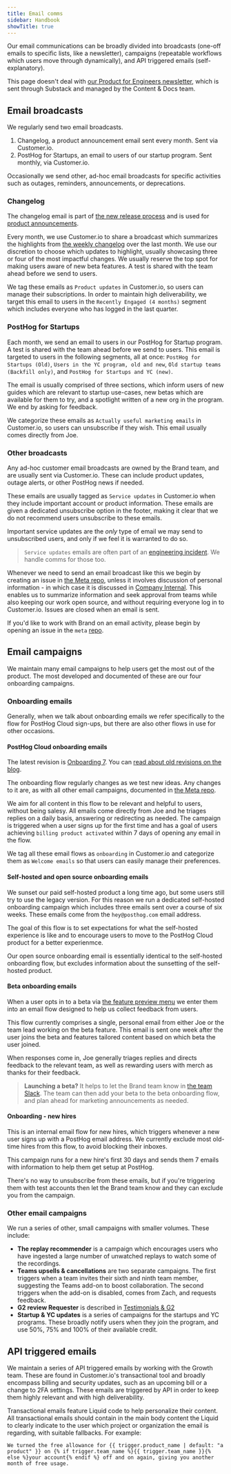 ```yaml
---
title: Email comms
sidebar: Handbook
showTitle: true
---
```


Our email communications can be broadly divided into broadcasts (one-off emails to specific lists, like a newsletter), campaigns (repeatable workflows which users move through dynamically), and API triggered emails (self-explanatory).

This page doesn't deal with [our Product for Engineers newsletter](https://newsletter.posthog.com/), which is sent through Substack and managed by the Content & Docs team. 

## Email broadcasts
We regularly send two email broadcasts. 

1. Changelog, a product announcement email sent every month. Sent via Customer.io. 
2. PostHog for Startups, an email to users of our startup program. Sent monthly, via Customer.io.

Occasionally we send other, ad-hoc email broadcasts for specific activities such as outages, reminders, announcements, or deprecations. 

### Changelog
The changelog email is part of [the new release process](/handbook/brand/product-announcements) and is used for [product announcements](/handbook/brand/product-announcements).

Every month, we use Customer.io to share a broadcast which summarizes the highlights from [the weekly changelog](/changelog) over the last month. We use our discretion to choose which updates to highlight, usually showcasing three or four of the most impactful changes. We usually reserve the top spot for making users aware of new beta features. A test is shared with the team ahead before we send to users. 

We tag these emails as `Product updates` in Customer.io, so users can manage their subscriptions. In order to maintain high deliverability, we target this email to users in the `Recently Engaged (4 months)` segment which includes everyone who has logged in the last quarter. 

### PostHog for Startups
Each month, we send an email to users in our PostHog for Startup program. A test is shared with the team ahead before we send to users. This email is targeted to users in the following segments, all at once: `PostHog for Startups (Old)`, `Users in the YC program, old and new`, `Old startup teams (Backfill only)`, and `PostHog for Startups and YC (new)`.

The email is usually comprised of three sections, which inform users of new guides which are relevant to startup use-cases, new betas which are available for them to try, and a spotlight written of a new org in the program. We end by asking for feedback.

We categorize these emails as `Actually useful marketing emails` in Customer.io, so users can unsubscribe if they wish. This email usually comes directly from Joe. 

### Other broadcasts
Any ad-hoc customer email broadcasts are owned by the Brand team, and are usually sent via Customer.io. These can include product updates, outage alerts, or other PostHog news if needed.

These emails are usually tagged as `Service updates` in Customer.io when they include important account or product information. These emails are given a dedicated unsubscribe option in the footer, making it clear that we do not recommend users unsubscribe to these emails. 

Important service updates are the _only_ type of email we may send to unsubscribed users, and only if we feel it is warranted to do so.

> `Service updates` emails are often part of an [engineering incident](/handbook/engineering/incidents). We handle comms for those too. 

Whenever we need to send an email broadcast like this we begin by creating an issue in [the Meta repo](https://github.com/PostHog/meta/), unless it involves discussion of personal information - in which case it is discussed in [Company Internal](https://github.com/PostHog/company-internal). This enables us to summarize information and seek approval from teams while also keeping our work open source, and without requiring everyone log in to Customer.io. Issues are closed when an email is sent. 

If you'd like to work with Brand on an email activity, please begin by opening an issue in the `meta` [repo](https://github.com/PostHog/meta/issues).

## Email campaigns
We maintain many email campaigns to help users get the most out of the product. The most developed and documented of these are our four onboarding campaigns.  

### Onboarding emails
Generally, when we talk about onboarding emails we refer specifically to the flow for PostHog Cloud sign-ups, but there are also other flows in use for other occasions.

#### PostHog Cloud onboarding emails
The latest revision is [Onboarding 7](https://github.com/PostHog/meta/issues/289). You can [read about old revisions on the blog](/blog/how-we-built-email-onboarding). 

The onboarding flow regularly changes as we test new ideas. Any changes to it are, as with all other email campaigns, documented in [the Meta repo](https://github.com/PostHog/meta/). 

We aim for all content in this flow to be relevant and helpful to users, without being salesy. All emails come directly from Joe and he triages replies on a daily basis, answering or redirecting as needed. The campaign is triggered when a user signs up for the first time and has a goal of users achieving `billing product activated` within 7 days of opening any email in the flow. 

We tag all these email flows as `onboarding` in Customer.io and categorize them as `Welcome emails` so that users can easily manage their preferences.

#### Self-hosted and open source onboarding emails
We sunset our paid self-hosted product a long time ago, but some users still try to use the legacy version. For this reason we run a dedicated self-hosted onboarding campaign which includes three emails sent over a course of six weeks. These emails come from the `hey@posthog.com` email address. 

The goal of this flow is to set expectations for what the self-hosted experience is like and to encourage users to move to the PostHog Cloud product for a better experienmce. 

Our open source onboarding email is essentially identical to the self-hosted onboarding flow, but excludes information about the sunsetting of the self-hosted product. 

#### Beta onboarding emails
When a user opts in to a beta via [the feature preview menu](https://app.posthog.com/settings/user-feature-previews) we enter them into an email flow designed to help us collect feedback from users. 

This flow currently comprises a single, personal email from either Joe or the team lead working on the beta feature. This email is sent one week after the user joins the beta and features tailored content based on which beta the user joined. 

When responses come in, Joe generally triages replies and directs feedback to the relevant team, as well as rewarding users with merch as thanks for their feedback. 

> **Launching a beta?** It helps to let the Brand team know in [the team Slack](https://posthog.slack.com/archives/C083V7C6GKE). The team can then add your beta to the beta onboarding flow, and plan ahead for marketing announcements as needed. 

#### Onboarding - new hires
This is an internal email flow for new hires, which triggers whenever a new user signs up with a PostHog email address. We currently exclude most old-time hires from this flow, to avoid blocking their inboxes. 

This campaign runs for a new hire's first 30 days and sends them 7 emails with information to help them get setup at PostHog. 

There's no way to unsubscribe from these emails, but if you're triggering them with test accounts then let the Brand team know and they can exclude you from the campaign. 

### Other email campaigns
We run a series of other, small campaigns with smaller volumes. These include:

- **The replay recommender** is a campaign which encourages users who have ingested a large number of unwatched replays to watch some of the recordings. 
- **Teams upsells & cancellations** are two separate campaigns. The first triggers when a team invites their sixth and ninth team member, suggesting the Teams add-on to boost collaboration. The second triggers when the add-on is disabled, comes from Zach, and requests feedback. 
- **G2 review Requester** is described in [Testimonials & G2](/handbook/brand/testimonials)
- **Startup & YC updates** is a series of campaigns for the startups and YC programs. These broadly notify users when they join the program, and use 50%, 75% and 100% of their available credit. 

## API triggered emails
We maintain a series of API triggered emails by working with the Growth team. These are found in Customer.io's transactional tool and broadly encompass billing and security updates, such as an upcoming bill or a change to 2FA settings. These emails are triggered by API in order to keep them highly relevant and with high deliverability. 

Transactional emails feature Liquid code to help personalize their content. All transactional emails should contain in the main body content the Liquid to clearly indicate to the user which project or organization the email is regarding, with suitable fallbacks. For example:

```
We turned the free allowance for {{ trigger.product_name | default: "a product" }} on {% if trigger.team_name %}{{ trigger.team_name }}{% else %}your account{% endif %} off and on again, giving you another month of free usage.
```




